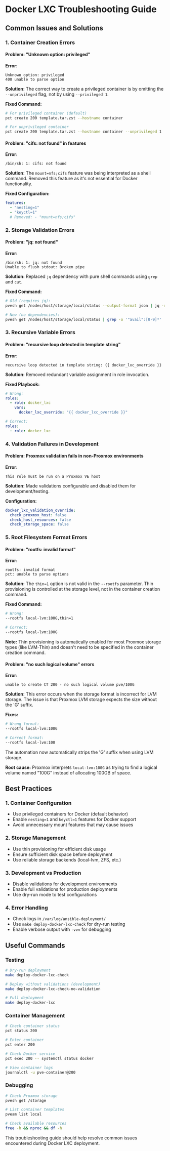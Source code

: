 # Docker LXC Troubleshooting Guide

## Common Issues and Solutions

### 1. Container Creation Errors

#### Problem: "Unknown option: privileged"
**Error:**
```
Unknown option: privileged
400 unable to parse option
```

**Solution:**
The correct way to create a privileged container is by omitting the `--unprivileged` flag, not by using `--privileged 1`.

**Fixed Command:**
```bash
# For privileged container (default)
pct create 200 template.tar.zst --hostname container

# For unprivileged container
pct create 200 template.tar.zst --hostname container --unprivileged 1
```

#### Problem: "cifs: not found" in features
**Error:**
```
/bin/sh: 1: cifs: not found
```

**Solution:**
The `mount=nfs;cifs` feature was being interpreted as a shell command. Removed this feature as it's not essential for Docker functionality.

**Fixed Configuration:**
```yaml
features:
  - "nesting=1"
  - "keyctl=1"
  # Removed: - "mount=nfs;cifs"
```

### 2. Storage Validation Errors

#### Problem: "jq: not found"
**Error:**
```
/bin/sh: 1: jq: not found
Unable to flush stdout: Broken pipe
```

**Solution:**
Replaced `jq` dependency with pure shell commands using `grep` and `cut`.

**Fixed Command:**
```bash
# Old (requires jq):
pvesh get /nodes/host/storage/local/status --output-format json | jq -r '.avail'

# New (no dependencies):
pvesh get /nodes/host/storage/local/status | grep -o '"avail":[0-9]*' | cut -d':' -f2
```

### 3. Recursive Variable Errors

#### Problem: "recursive loop detected in template string"
**Error:**
```
recursive loop detected in template string: {{ docker_lxc_override }}
```

**Solution:**
Removed redundant variable assignment in role invocation.

**Fixed Playbook:**
```yaml
# Wrong:
roles:
  - role: docker_lxc
    vars:
      docker_lxc_override: "{{ docker_lxc_override }}"

# Correct:
roles:
  - role: docker_lxc
```

### 4. Validation Failures in Development

#### Problem: Proxmox validation fails in non-Proxmox environments
**Error:**
```
This role must be run on a Proxmox VE host
```

**Solution:**
Made validations configurable and disabled them for development/testing.

**Configuration:**
```yaml
docker_lxc_validation_override:
  check_proxmox_host: false
  check_host_resources: false
  check_storage_space: false
```

### 5. Root Filesystem Format Errors

#### Problem: "rootfs: invalid format"
**Error:**
```
rootfs: invalid format
pct: unable to parse options
```

**Solution:**
The `thin=1` option is not valid in the `--rootfs` parameter. Thin provisioning is controlled at the storage level, not in the container creation command.

**Fixed Command:**
```bash
# Wrong:
--rootfs local-lvm:100G,thin=1

# Correct:
--rootfs local-lvm:100G
```

**Note:** Thin provisioning is automatically enabled for most Proxmox storage types (like LVM-Thin) and doesn't need to be specified in the container creation command.

#### Problem: "no such logical volume" errors
**Error:**
```
unable to create CT 200 - no such logical volume pve/100G
```

**Solution:**
This error occurs when the storage format is incorrect for LVM storage. The issue is that Proxmox LVM storage expects the size without the 'G' suffix.

**Fixes:**
```bash
# Wrong format:
--rootfs local-lvm:100G

# Correct format:
--rootfs local-lvm:100
```

The automation now automatically strips the 'G' suffix when using LVM storage.

**Root cause:** Proxmox interprets `local-lvm:100G` as trying to find a logical volume named "100G" instead of allocating 100GB of space.

## Best Practices

### 1. Container Configuration
- Use privileged containers for Docker (default behavior)
- Enable `nesting=1` and `keyctl=1` features for Docker support
- Avoid unnecessary mount features that may cause issues

### 2. Storage Management
- Use thin provisioning for efficient disk usage
- Ensure sufficient disk space before deployment
- Use reliable storage backends (local-lvm, ZFS, etc.)

### 3. Development vs Production
- Disable validations for development environments
- Enable full validations for production deployments
- Use dry-run mode to test configurations

### 4. Error Handling
- Check logs in `/var/log/ansible-deployment/`
- Use `make deploy-docker-lxc-check` for dry-run testing
- Enable verbose output with `-vvv` for debugging

## Useful Commands

### Testing
```bash
# Dry-run deployment
make deploy-docker-lxc-check

# Deploy without validations (development)
make deploy-docker-lxc-check-no-validation

# Full deployment
make deploy-docker-lxc
```

### Container Management
```bash
# Check container status
pct status 200

# Enter container
pct enter 200

# Check Docker service
pct exec 200 -- systemctl status docker

# View container logs
journalctl -u pve-container@200
```

### Debugging
```bash
# Check Proxmox storage
pvesh get /storage

# List container templates
pveam list local

# Check available resources
free -h && nproc && df -h
```

This troubleshooting guide should help resolve common issues encountered during Docker LXC deployment.
